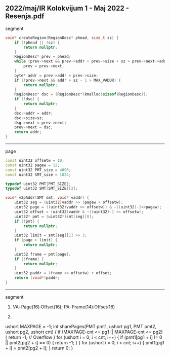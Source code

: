 2022/maj/IR Kolokvijum 1 - Maj 2022 - Resenja.pdf
--------------------------------------------------------------------------------
segment
```cpp
void* createRegion(RegionDesc* phead, size_t sz) {
    if (!phead || !sz) {
        return nullptr;
    }
    RegionDesc* prev = phead;
    while (prev->next && prev->addr + prev->size + sz > prev->next->addr) {
        prev = prev->next;
    }
    byte* addr = prev->addr + prev->size;
    if (!prev->next && addr + sz - 1 > MAX_VADDR) {
        return nullptr;
    }
    RegionDesc* dsc = (RegionDesc*)kmalloc(sizeof(RegionDesc));
    if (!dsc) {
        return nullptr;
    }
    dsc->addr = addr;
    dsc->size=sz;
    dsg->next = prev->next;
    prev->next = dsc;
    return addr;
}
```

--------------------------------------------------------------------------------
page
```cpp
const uint32 offsetw = 10;
const uint32 pagew = 12;
const uint32 PMT_size = 4096;
const uint32 SMT_size = 1024;

typedef uint32 PMT[PMT_SIZE];
typedef uint32 SMT[SMT_SIZE][2];

void* v2pAddr(SMT smt, void* vaddr) {
    uint32 seg = (uint32)vaddr >> (pagew + offsetw);
    uint32 page = ((uint32)vaddr >> offsetw)) & ~((uint32)-1<<pagew);
    uint32 offset = (uint32)vaddr & ~((uint32)-1 << offsetw);
    uint32* pmt = (uint32*)smt[seg][0];
    if (!pmt) {
        return nullptr;
    }
    uint32 limit = smt[seg][1] >> 3;
    if (page > limit) {
        return nullptr;
    }
    uint32 frame = pmt[page];
    if (!frame) {
        return nullptr;
    }
    uint32 paddr = (frame << offsetw) + offset;
    return (void*)paddr;
}
```

--------------------------------------------------------------------------------
segment

1. VA: Page(16):Offset(16); PA: Frame(14):Offset(16)
2. ```cpp
ushort MAXPAGE = -1;
int sharePages(PMT pmt1, ushort pg1, PMT pmt2, ushort pg2, ushort cnt) {
    if (MAXPAGE-cnt <= pg1 || MAXPAGE-cnt <= pg2) {
        return -1; // Overflow
    }
    for (ushort i = 0; i < cnt; i++) {
        if (pmt1[pg1 + i] != 0 || pmt2[pg2 + i] == 0) {
            return -1;
        }
    }
    for (ushort i = 0; i < cnt; i++) {
        pmt1[pg1 + i] = pmt2[pg2 + i];
    }
    return 0;
}
```
